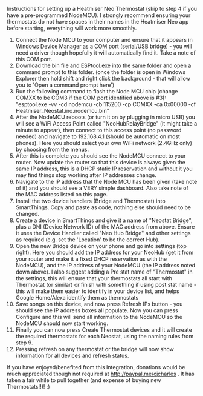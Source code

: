 Instructions for setting up a Heatmiser Neo Thermostat (skip to step 4 if you have a pre-programmed NodeMCU). I strongly recommend ensuring your thermostats do not have spaces in their names in the Heatmiser Neo app before starting, everything will work more smoothly.

1) Connect the Node MCU to your computer and ensure that it appears in Windows Device Manager as a COM port (serial/USB bridge) - you will need a driver though hopefully it will automatically find it. Take a note of this COM port.
2) Download the bin file and ESPtool.exe into the same folder and open a command prompt to this folder. (once the folder is open in Windows Explorer then hold shift and right click the background - that will allow you to 'Open a command prompt here')
3) Run the following command to flash the Node MCU chip (change COMXX to be COM3 if the COM port identified above is #3): "esptool.exe -vv -cd nodemcu -cb 115200 -cp COMXX -ca 0x00000 -cf Heatmiser_Neostat.ino.nodemcu.bin"
4) After the NodeMCU reboots (or turn it on by plugging in micro USB) you will see a WiFi Access Point called "NeoHubRelayBridge" (it might take a minute to appear), then connect to this access point (no password needed) and navigate to 192.168.4.1 (should be automatic on most phones). Here you should select your own WiFi network (2.4GHz only) by choosing from the menus.
5) After this is complete you should see the NodeMCU connect to your router. Now update the router so that this device is always given the same IP address, this is a DHCP static IP reservation and without it you may find things stop working after IP addresses change.
6) Navigate to the IP address that the Node MCU has been given (take note of it) and you should see a VERY simple dashboard. Also take note of the MAC address listed on this page.
7) Install the two device handlers (Bridge and Thermostat) into SmartThings. Copy and paste as code, nothing else should need to be changed.
8) Create a device in SmartThings and give it a name of "Neostat Bridge", plus a DNI (Device Network ID) of the MAC address from above. Ensure it uses the Device Handler called "Neo Hub Bridge" and other settings as required (e.g. set the 'Location' to be the correct Hub).
9) Open the new Bridge device on your phone and go into settings (top right). Here you should add the IP address for your NeoHub (get it from your router and make it a fixed DHCP reservation as with the NodeMCU), and the IP address of your NodeMCU (the IP address noted down above). I also suggest adding a Pre stat name of "Thermostat" in the settings, this will ensure that your thermostats all start with Thermostat (or similar) or finish with something if using post stat name - this will make them easier to identify in your device list, and helps Google Home/Alexa identify them as thermostats
10) Save songs on this device, and now press Refresh IPs button - you should see the IP address boxes all populate. Now you can press Configure and this will send all information to the NodeMCU so the NodeMCU should now start working.
11) Finally you can now press Create Thermostat devices and it will create the required thermostats for each Neostat, using the naming rules from step 9.
12) Pressing refresh on any thermostat or the bridge will now show information for all devices and refresh status.


If you have enjoyed/benefited from this Integration, donations would be much appreciated though not required at http://paypal.me/cjcharles . It has taken a fair while to pull together (and expense of buying new Thermostats!!)! :)
